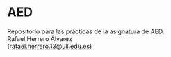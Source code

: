 # AED
Repositorio para las prácticas de la asignatura de AED.  
Rafael Herrero Álvarez  
(rafael.herrero.13@ull.edu.es)
